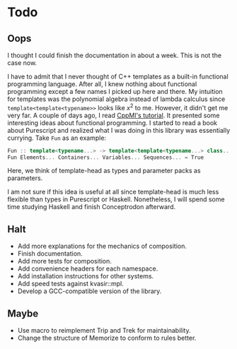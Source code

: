 # Todo

## Oops

I thought I could finish the documentation in about a week. This is not the case now.

I have to admit that I never thought of C++ templates as a built-in functional programming language. After all, I knew nothing about functional programming except a few names I picked up here and there.
My intuition for templates was the polynomial algebra instead of lambda calculus since `template<template<typename>>` looks like $x^2$ to me. However, it didn't get me very far.
A couple of days ago, I read [CppMl's tutorial](https://github.com/ZigaSajovic/CppML/blob/master/docs/index.md).
It presented some interesting ideas about functional programming.
I started to read a book about Purescript and realized what I was doing in this library was essentially currying. Take `Fun` as an example:

```c++
Fun :: template<typename...> -> template<template<typename...> class...> -> template<auto..> -> template<template<auto...> class...>
Fun Elements... Containers... Variables... Sequences... = True
```

Here, we think of template-head as types and parameter packs as parameters.

I am not sure if this idea is useful at all since template-head is much less flexible than types in Purescript or Haskell. Nonetheless, I will spend some time studying Haskell and finish Conceptrodon afterward.

## Halt

- Add more explanations for the mechanics of composition.
- Finish documentation.
- Add more tests for composition.
- Add convenience headers for each namespace.
- Add installation instructions for other systems.
- Add speed tests against kvasir::mpl.
- Develop a GCC-compatible version of the library.

## Maybe

- Use macro to reimplement Trip and Trek for maintainability.
- Change the structure of Memorize to conform to rules better.
